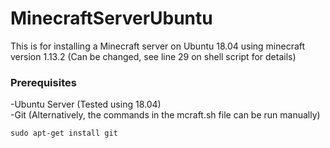 # MinecraftServerUbuntu
This is for installing a Minecraft server on Ubuntu 18.04 using minecraft version 1.13.2 (Can be changed, see line 29 on shell script for details)
### Prerequisites
-Ubuntu Server (Tested using 18.04)  
-Git (Alternatively, the commands in the mcraft.sh file can be run manually)  
```
sudo apt-get install git 
```
